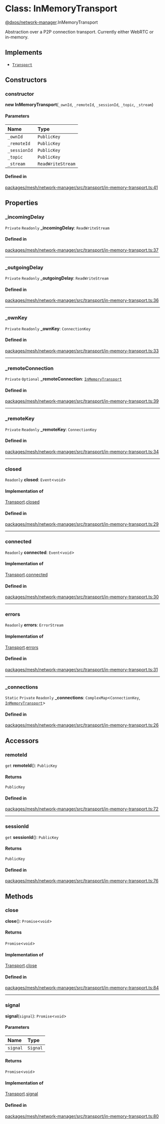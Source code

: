 # Class: InMemoryTransport

[@dxos/network-manager](../modules/dxos_network_manager.md).InMemoryTransport

Abstraction over a P2P connection transport. Currently either WebRTC or in-memory.

## Implements

- [`Transport`](../interfaces/dxos_network_manager.Transport.md)

## Constructors

### constructor

**new InMemoryTransport**(`_ownId`, `_remoteId`, `_sessionId`, `_topic`, `_stream`)

#### Parameters

| Name | Type |
| :------ | :------ |
| `_ownId` | `PublicKey` |
| `_remoteId` | `PublicKey` |
| `_sessionId` | `PublicKey` |
| `_topic` | `PublicKey` |
| `_stream` | `ReadWriteStream` |

#### Defined in

[packages/mesh/network-manager/src/transport/in-memory-transport.ts:41](https://github.com/dxos/dxos/blob/main/packages/mesh/network-manager/src/transport/in-memory-transport.ts#L41)

## Properties

### \_incomingDelay

 `Private` `Readonly` **\_incomingDelay**: `ReadWriteStream`

#### Defined in

[packages/mesh/network-manager/src/transport/in-memory-transport.ts:37](https://github.com/dxos/dxos/blob/main/packages/mesh/network-manager/src/transport/in-memory-transport.ts#L37)

___

### \_outgoingDelay

 `Private` `Readonly` **\_outgoingDelay**: `ReadWriteStream`

#### Defined in

[packages/mesh/network-manager/src/transport/in-memory-transport.ts:36](https://github.com/dxos/dxos/blob/main/packages/mesh/network-manager/src/transport/in-memory-transport.ts#L36)

___

### \_ownKey

 `Private` `Readonly` **\_ownKey**: `ConnectionKey`

#### Defined in

[packages/mesh/network-manager/src/transport/in-memory-transport.ts:33](https://github.com/dxos/dxos/blob/main/packages/mesh/network-manager/src/transport/in-memory-transport.ts#L33)

___

### \_remoteConnection

 `Private` `Optional` **\_remoteConnection**: [`InMemoryTransport`](dxos_network_manager.InMemoryTransport.md)

#### Defined in

[packages/mesh/network-manager/src/transport/in-memory-transport.ts:39](https://github.com/dxos/dxos/blob/main/packages/mesh/network-manager/src/transport/in-memory-transport.ts#L39)

___

### \_remoteKey

 `Private` `Readonly` **\_remoteKey**: `ConnectionKey`

#### Defined in

[packages/mesh/network-manager/src/transport/in-memory-transport.ts:34](https://github.com/dxos/dxos/blob/main/packages/mesh/network-manager/src/transport/in-memory-transport.ts#L34)

___

### closed

 `Readonly` **closed**: `Event`<`void`\>

#### Implementation of

[Transport](../interfaces/dxos_network_manager.Transport.md).[closed](../interfaces/dxos_network_manager.Transport.md#closed)

#### Defined in

[packages/mesh/network-manager/src/transport/in-memory-transport.ts:29](https://github.com/dxos/dxos/blob/main/packages/mesh/network-manager/src/transport/in-memory-transport.ts#L29)

___

### connected

 `Readonly` **connected**: `Event`<`void`\>

#### Implementation of

[Transport](../interfaces/dxos_network_manager.Transport.md).[connected](../interfaces/dxos_network_manager.Transport.md#connected)

#### Defined in

[packages/mesh/network-manager/src/transport/in-memory-transport.ts:30](https://github.com/dxos/dxos/blob/main/packages/mesh/network-manager/src/transport/in-memory-transport.ts#L30)

___

### errors

 `Readonly` **errors**: `ErrorStream`

#### Implementation of

[Transport](../interfaces/dxos_network_manager.Transport.md).[errors](../interfaces/dxos_network_manager.Transport.md#errors)

#### Defined in

[packages/mesh/network-manager/src/transport/in-memory-transport.ts:31](https://github.com/dxos/dxos/blob/main/packages/mesh/network-manager/src/transport/in-memory-transport.ts#L31)

___

### \_connections

 `Static` `Private` `Readonly` **\_connections**: `ComplexMap`<`ConnectionKey`, [`InMemoryTransport`](dxos_network_manager.InMemoryTransport.md)\>

#### Defined in

[packages/mesh/network-manager/src/transport/in-memory-transport.ts:26](https://github.com/dxos/dxos/blob/main/packages/mesh/network-manager/src/transport/in-memory-transport.ts#L26)

## Accessors

### remoteId

`get` **remoteId**(): `PublicKey`

#### Returns

`PublicKey`

#### Defined in

[packages/mesh/network-manager/src/transport/in-memory-transport.ts:72](https://github.com/dxos/dxos/blob/main/packages/mesh/network-manager/src/transport/in-memory-transport.ts#L72)

___

### sessionId

`get` **sessionId**(): `PublicKey`

#### Returns

`PublicKey`

#### Defined in

[packages/mesh/network-manager/src/transport/in-memory-transport.ts:76](https://github.com/dxos/dxos/blob/main/packages/mesh/network-manager/src/transport/in-memory-transport.ts#L76)

## Methods

### close

**close**(): `Promise`<`void`\>

#### Returns

`Promise`<`void`\>

#### Implementation of

[Transport](../interfaces/dxos_network_manager.Transport.md).[close](../interfaces/dxos_network_manager.Transport.md#close)

#### Defined in

[packages/mesh/network-manager/src/transport/in-memory-transport.ts:84](https://github.com/dxos/dxos/blob/main/packages/mesh/network-manager/src/transport/in-memory-transport.ts#L84)

___

### signal

**signal**(`signal`): `Promise`<`void`\>

#### Parameters

| Name | Type |
| :------ | :------ |
| `signal` | `Signal` |

#### Returns

`Promise`<`void`\>

#### Implementation of

[Transport](../interfaces/dxos_network_manager.Transport.md).[signal](../interfaces/dxos_network_manager.Transport.md#signal)

#### Defined in

[packages/mesh/network-manager/src/transport/in-memory-transport.ts:80](https://github.com/dxos/dxos/blob/main/packages/mesh/network-manager/src/transport/in-memory-transport.ts#L80)
